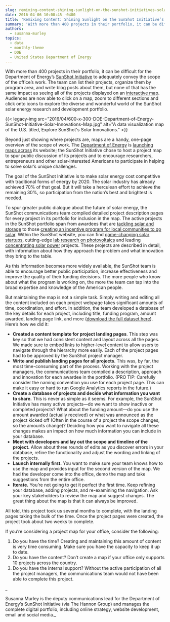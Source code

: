 ```yaml
---
slug: remixing-content-shining-sunlight-on-the-sunshot-initiatives-solar-energy-rd-project-map
date: 2016-04-06 10:00:45 -0400
title: 'Remixing Content: Shining Sunlight on the SunShot Initiative’s Solar Energy R&D Project Map'
summary: 'With more than 400 projects in their portfolio, it can be difficult for the Department of Energy’s SunShot Initiative to adequately convey the scope of the office’s work. The team can list their projects, organize them by program area, and write blog posts about them, but none of that has the same impact as seeing'
authors:
  - susanna-murley
topics:
  - data
  - monthly-theme
  - DOE
  - United States Department of Energy
---
```


With more than 400 projects in their portfolio, it can be difficult for the Department of Energy’s [SunShot Initiative](http://energy.gov/eere/sunshot/sunshot-initiative-mission) to adequately convey the scope of the office’s work. The team can list their projects, organize them by program area, and write blog posts about them, but none of that has the same impact as seeing all of the projects displayed on an [interactive map](http://energy.gov/eere/sunshot/sunshot-solar-projects-map). Audiences are now able to click on a map, zoom to different sections and click onto icons to explore the diverse and wonderful world of the SunShot solar energy research and development portfolio.

{{< legacy-img src="2016/04/600-x-300-DOE-Department-of-Energy-SunShot-Initiative-Solar-Innovations-Map.jpg" alt="A data visualization map of the U.S. titled, Explore SunShot's Solar Innovations." >}}

Beyond just showing where projects are, maps are a handy, one-page overview of the scope of work. The [Department of Energy](http://energy.gov/maps) is [launching maps across](http://energy.gov/eere/buildings/building-technologies-office-projects-map) its website; the SunShot Initiative chose to host a project map to spur public discussion of its projects and to encourage researchers, entrepreneurs and other solar-interested Americans to participate in helping to solve solar’s unique challenges.

The goal of the SunShot Initiative is to make solar energy cost competitive with traditional forms of energy by 2020. The solar industry has already achieved 70% of that goal. But it will take a herculean effort to achieve the remaining 30%, so participation from the nation’s best and brightest is needed.

To spur greater public dialogue about the future of solar energy, the SunShot communications team compiled detailed project description pages for every project in its portfolio for inclusion in the map. The active projects in the SunShot portfolio span from awardees that are [tackling solar and storage](http://www.energy.gov/eere/sunshot/sustainable-and-holistic-integration-energy-storage-and-solar-pv-shines) to those [creating an incentive program for local communities to go solar](http://www.energy.gov/eere/sunshot/solar-powering-america-recognizing-communities-sparc). Within the SunShot website, you can find [game-changing solar startups](http://energy.gov/eere/sunshot/sunshot-technology-market-incubator-10-solarmat-3-sunpath-2), cutting-edge [lab research on photovoltaics](http://energy.gov/eere/sunshot/sunshot-national-laboratory-multiyear-partnership-sunlamp-photovoltaic-subprogram-fy16) and leading [concentrating solar power](http://energy.gov/eere/sunshot/sunshot-national-laboratory-multiyear-partnership-sunlamp-photovoltaic-subprogram-fy16) projects. These projects are described in detail, with information about how they approach the problem and what innovation they bring to the table.

As this information becomes more widely available, the SunShot team is able to encourage better public participation, increase effectiveness and improve the quality of their funding decisions. The more people who know about what the program is working on, the more the team can tap into the broad expertise and knowledge of the American people.

But maintaining the map is not a simple task. Simply writing and editing all the content included on each project webpage takes significant amounts of time, coordination, and effort. In addition, the team developed a database of the key details for each project, including title, funding program, amount awarded, landing page link, and more ([download the full dataset here](http://energy.gov/eere/sunshot/downloads/sunshot-solar-projects-download)). Here’s how we did it:

  * **Created a content template for project landing pages**. This step was key so that we had consistent content and layout across all the pages. We made sure to embed links to higher-level content to allow users to navigate through the hierarchy more easily. Each of the project pages had to be approved by the SunShot project manager.
  * **Write and publish landing pages for all projects**. This was, by far, the most time-consuming part of the process. Working with the project managers, the communications team compiled a description, approach and innovation for each awardee in the portfolio. (PRO TIP: Carefully consider the naming convention you use for each project page. This can make it easy or hard to run Google Analytics reports in the future.)
  * **Create a database of projects and decide what information you want to share.** This is never as simple as it seems. For example, the SunShot Initiative has many active projects—do we want to show inactive or completed projects? What about the funding amount—do you use the amount awarded (actually received) or what was announced as the project kicked off (Often in the course of a project the scope changes, so the amounts change)? Deciding how you want to navigate all these changes makes an impact on how much information you can include in your database.
  * **Meet with developers and lay out the scope and timeline of the project.** Allow about three rounds of edits as you discover errors in your database, refine the functionality and adjust the wording and linking of the projects.
  * **Launch internally first.** You want to make sure your team knows how to use the map and provides input for the second version of the map. We had the developer come into the office, demo the map and take suggestions from the entire office.
  * **Iterate.** You’re not going to get it perfect the first time. Keep refining your database, adding projects, and re-examining the navigation. Ask your key stakeholders to review the map and suggest changes. The great thing about the map is that it can always be improved.

All told, this project took us several months to complete, with the landing pages taking the bulk of the time. Once the project pages were created, the project took about two weeks to complete.

If you’re considering a project map for your office, consider the following:

  1. Do you have the time? Creating and maintaining this amount of content is very time consuming. Make sure you have the capacity to keep it up to date.
  2. Do you have the content? Don’t create a map if your office only supports 10 projects across the country.
  3. Do you have the internal support? Without the active participation of all the project managers, the communications team would not have been able to complete this project.

_
  
Susanna Murley is the deputy communications lead for the Department of Energy’s SunShot Initiative (via The Hannon Group) and manages the complete digital portfolio, including online strategy, website development, email and social media._